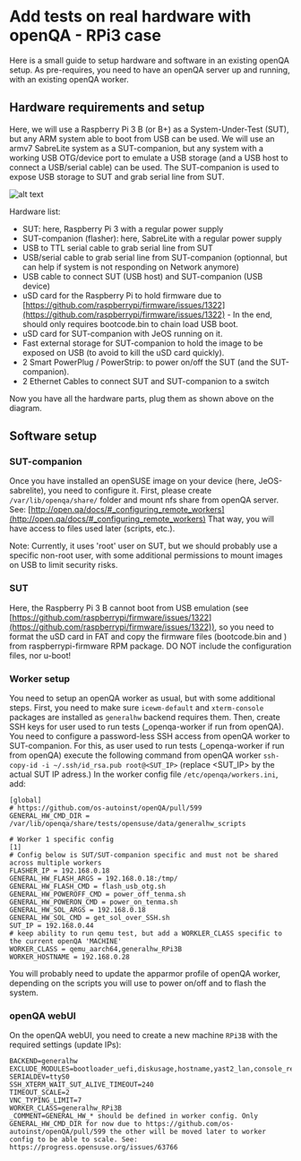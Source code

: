 
# Add tests on real hardware with openQA - RPi3 case

Here is a small guide to setup hardware and software in an existing openQA setup.
As pre-requires, you need to have an openQA server up and running, with an existing openQA worker.

## Hardware requirements and setup

Here, we will use a Raspberry Pi 3 B (or B+) as a System-Under-Test (SUT), but any ARM system able to boot from USB can be used.
We will use an armv7 SabreLite system as a SUT-companion, but any system with a working USB OTG/device port to emulate a USB storage (and a USB host to connect a USB/serial cable) can be used.
The SUT-companion is used to expose USB storage to SUT and grab serial line from SUT.

![alt text](https://paste.opensuse.org/view/raw/13032363 "Hardware setup")

Hardware list:

  * SUT: here, Raspberry Pi 3 with a regular power supply
  * SUT-companion (flasher): here, SabreLite with a regular power supply
  * USB to TTL serial cable to grab serial line from SUT
  * USB/serial cable to grab serial line from SUT-companion (optionnal, but can help if system is not responding on Network anymore)
  * USB cable to connect SUT (USB host) and SUT-companion (USB device)
  * uSD card for the Raspberry Pi to hold firmware due to [https://github.com/raspberrypi/firmware/issues/1322](https://github.com/raspberrypi/firmware/issues/1322) - In the end, should only requires bootcode.bin to chain load USB boot.
  * uSD card for SUT-companion with JeOS running on it.
  * Fast external storage for SUT-companion to hold the image to be exposed on USB (to avoid to kill the uSD card quickly).
  * 2 Smart PowerPlug / PowerStrip: to power on/off the SUT (and the SUT-companion).
  * 2 Ethernet Cables to connect SUT and SUT-companion to a switch

Now you have all the hardware parts, plug them as shown above on the diagram.


## Software setup

### SUT-companion

Once you have installed an openSUSE image on your device (here, JeOS-sabrelite), you need to configure it.
First, please create ` /var/lib/openqa/share/` folder and mount nfs share from openQA server. See: [http://open.qa/docs/#_configuring_remote_workers](http://open.qa/docs/#_configuring_remote_workers)
That way, you will have access to files used later (scripts, etc.).

Note: Currently, it uses 'root' user on SUT, but we should probably use a specific non-root user, with some additional permissions to mount images on USB to limit security risks.


### SUT

Here, the Raspberry Pi 3 B cannot boot from USB emulation (see [https://github.com/raspberrypi/firmware/issues/1322](https://github.com/raspberrypi/firmware/issues/1322)), so you need to format the uSD card in FAT and copy the firmware files (bootcode.bin and ) from raspberrypi-firmware RPM package. 
DO NOT include the configuration files, nor u-boot!

### Worker setup

You need to setup an openQA worker as usual, but with some additional steps.
First, you need to make sure `icewm-default` and `xterm-console` packages are installed as `generalhw` backend requires them.
Then, create SSH keys for user used to run tests (_openqa-worker if run from openQA).
You need to configure a password-less SSH access from openQA worker to SUT-companion. For this, as user used to run tests (_openqa-worker if run from openQA) execute the following command from openQA worker `ssh-copy-id -i ~/.ssh/id_rsa.pub root@<SUT_IP>` (replace <SUT_IP> by the actual SUT IP adress.)
In the worker config file `/etc/openqa/workers.ini`, add:

```
[global]
# https://github.com/os-autoinst/openQA/pull/599
GENERAL_HW_CMD_DIR = /var/lib/openqa/share/tests/opensuse/data/generalhw_scripts

# Worker 1 specific config
[1]
# Config below is SUT/SUT-companion specific and must not be shared across multiple workers
FLASHER_IP = 192.168.0.18
GENERAL_HW_FLASH_ARGS = 192.168.0.18:/tmp/
GENERAL_HW_FLASH_CMD = flash_usb_otg.sh
GENERAL_HW_POWEROFF_CMD = power_off_tenma.sh
GENERAL_HW_POWERON_CMD = power_on_tenma.sh
GENERAL_HW_SOL_ARGS = 192.168.0.18
GENERAL_HW_SOL_CMD = get_sol_over_SSH.sh
SUT_IP = 192.168.0.44
# keep ability to run qemu test, but add a WORKLER_CLASS specific to the current openQA 'MACHINE'
WORKER_CLASS = qemu_aarch64,generalhw_RPi3B
WORKER_HOSTNAME = 192.168.0.28
```

You will probably need to update the apparmor profile of openQA worker, depending on the scripts you will use to power on/off and to flash the system.

### openQA webUI

On the openQA webUI, you need to create a new machine `RPi3B` with the required settings (update IPs):

```
BACKEND=generalhw
EXCLUDE_MODULES=bootloader_uefi,diskusage,hostname,yast2_lan,console_reboot,gpt_ptable,sshd,ssh_cleanup,pam,yast2_lan_device_settings
SERIALDEV=ttyS0
SSH_XTERM_WAIT_SUT_ALIVE_TIMEOUT=240
TIMEOUT_SCALE=2
VNC_TYPING_LIMIT=7
WORKER_CLASS=generalhw_RPi3B
_COMMENT=GENERAL_HW_* should be defined in worker config. Only GENERAL_HW_CMD_DIR for now due to https://github.com/os-autoinst/openQA/pull/599 the other will be moved later to worker config to be able to scale. See: https://progress.opensuse.org/issues/63766

```

